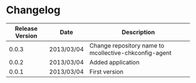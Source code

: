 Changelog
=========

|Release Version|Date|Description
|---------------|----|-----------|
|0.0.3|2013/03/04|Change repository name to mcollective-chkconfig-agent|
|0.0.2|2013/03/04|Added application|
|0.0.1|2013/03/04|First version|
